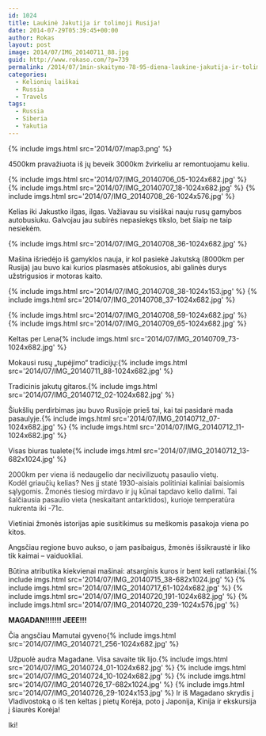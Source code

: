 ```yaml
---
id: 1024
title: Laukinė Jakutija ir tolimoji Rusija!
date: 2014-07-29T05:39:45+00:00
author: Rokas
layout: post
image: 2014/07/IMG_20140711_88.jpg
guid: http://www.rokaso.com/?p=739
permalink: /2014/07/1min-skaitymo-78-95-diena-laukine-jakutija-ir-tolimoji-rusija-3/
categories:
  - Kelionių laiškai
  - Russia
  - Travels
tags:
  - Russia
  - Siberia
  - Yakutia
---
```


{% include imgs.html src='2014/07/map3.png' %}

4500km pravažiuota iš jų beveik 3000km žvirkeliu ar remontuojamu keliu.

{% include imgs.html src='2014/07/IMG_20140706_05-1024x682.jpg' %}
{% include imgs.html src='2014/07/IMG_20140707_18-1024x682.jpg' %}
{% include imgs.html src='2014/07/IMG_20140708_26-1024x576.jpg' %}

Kelias iki Jakustko ilgas, ilgas. Važiavau su visiškai nauju rusų gamybos autobusiuku. Galvojau jau subirės nepasiekęs tikslo, bet šiaip ne taip nesiekėm.

{% include imgs.html src='2014/07/IMG_20140708_36-1024x682.jpg' %}

Mašina išriedėjo iš gamyklos nauja, ir kol pasiekė Jakutską (8000km per Rusija) jau buvo kai kurios plasmasės atšokusios, abi galinės durys užstrigusios ir motoras kaito.

{% include imgs.html src='2014/07/IMG_20140708_38-1024x153.jpg' %} {% include imgs.html src='2014/07/IMG_20140708_37-1024x682.jpg' %}

{% include imgs.html src='2014/07/IMG_20140708_59-1024x682.jpg' %}
{% include imgs.html src='2014/07/IMG_20140709_65-1024x682.jpg' %}

Keltas per Lena{% include imgs.html src='2014/07/IMG_20140709_73-1024x682.jpg' %}

Mokausi rusų „tupėjimo“ tradicijų:{% include imgs.html src='2014/07/IMG_20140711_88-1024x682.jpg' %}

Tradicinis jakutų gitaros.{% include imgs.html src='2014/07/IMG_20140712_02-1024x682.jpg' %}

Šiukšlių perdirbimas jau buvo Rusijoje prieš tai, kai tai pasidarė mada pasaulyje.{% include imgs.html src='2014/07/IMG_20140712_07-1024x682.jpg' %}
{% include imgs.html src='2014/07/IMG_20140712_11-1024x682.jpg' %}

Visas biuras tualete{% include imgs.html src='2014/07/IMG_20140712_13-682x1024.jpg' %}

<span style="color: #333333;">2000km per viena iš nedaugelio dar necivilizuotų pasaulio vietų.</span><br style="color: #333333;" /><span style="color: #333333;">Kodėl griaučių kelias? Nes jį statė 1930-aisiais politiniai kaliniai baisiomis sąlygomis. Žmonės tiesiog mirdavo ir jų kūnai tapdavo kelio dalimi. Tai šalčiausia pasaulio viet</span><span class="text_exposed_show" style="color: #333333;">a (neskaitant antarktidos), kurioje temperatūra nukrenta iki -71c.</span>

Vietiniai žmonės istorijas apie susitikimus su meškomis pasakoja viena po kitos.

Angsčiau regione buvo aukso, o jam pasibaigus, žmonės išsikraustė ir liko tik kaimai – vaiduokliai.

Būtina atributika kiekvienai mašinai: atsarginis kuros ir bent keli ratlankiai.{% include imgs.html src='2014/07/IMG_20140715_38-682x1024.jpg' %}
{% include imgs.html src='2014/07/IMG_20140717_61-1024x682.jpg' %}
{% include imgs.html src='2014/07/IMG_20140720_191-1024x682.jpg' %}
{% include imgs.html src='2014/07/IMG_20140720_239-1024x576.jpg' %}

**MAGADAN!!!!!!! JEEE!!!**

Čia angsčiau Mamutai gyveno{% include imgs.html src='2014/07/IMG_20140721_256-1024x682.jpg' %}

Užpuolė audra Magadane. Visa savaite tik lijo.{% include imgs.html src='2014/07/IMG_20140724_01-1024x682.jpg' %}
{% include imgs.html src='2014/07/IMG_20140724_10-1024x682.jpg' %}
{% include imgs.html src='2014/07/IMG_20140726_17-682x1024.jpg' %}
{% include imgs.html src='2014/07/IMG_20140726_29-1024x153.jpg' %}
Ir iš Magadano skrydis į Vladivostoką o iš ten keltas į pietų Korėja, poto į Japonija, Kinija ir ekskursija į šiaurės Korėja!

Iki!
